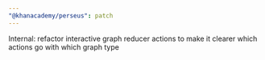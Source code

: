 ```yaml
---
"@khanacademy/perseus": patch
---
```


Internal: refactor interactive graph reducer actions to make it clearer which actions go with which graph type
